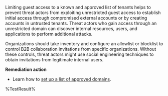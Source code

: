 Limiting guest access to a known and approved list of tenants helps to prevent threat actors from exploiting unrestricted guest access to establish initial access through compromised external accounts or by creating accounts in untrusted tenants. Threat actors who gain access through an unrestricted domain can discover internal resources, users, and applications to perform additional attacks. 

Organizations should take inventory and configure an allowlist or blocklist to control B2B collaboration invitations from specific organizations. Without these controls, threat actors might use social engineering techniques to obtain invitations from legitimate internal users. 

**Remediation action**

- Learn how to [set up a list of approved domains](https://learn.microsoft.com/entra/external-id/allow-deny-list?wt.mc_id=zerotrustrecommendations_automation_content_cnl_csasci#add-an-allowlist).
<!--- Results --->
%TestResult%


